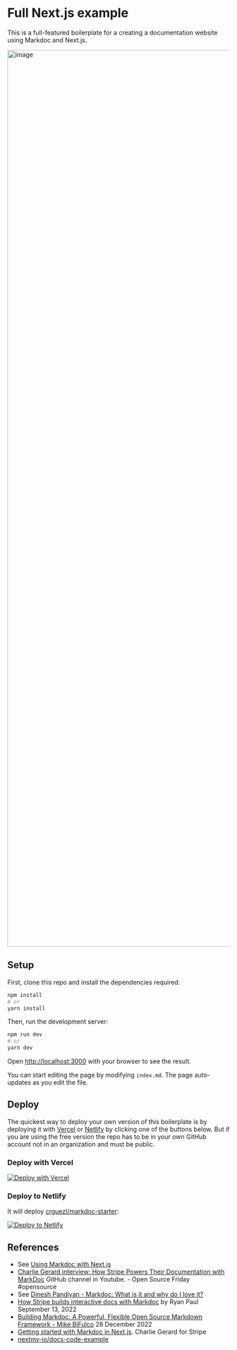 # Full Next.js example

This is a full-featured boilerplate for a creating a documentation website using Markdoc and Next.js.

<img width="2032" alt="image" src="https://user-images.githubusercontent.com/62121649/174916143-16f18270-0463-402c-8b48-33c627ea7a7e.png">

## Setup

First, clone this repo and install the dependencies required:

```bash
npm install
# or
yarn install
```

Then, run the development server:

```bash
npm run dev
# or
yarn dev
```

Open [http://localhost:3000](http://localhost:3000) with your browser to see the result.

You can start editing the page by modifying `index.md`. The page auto-updates as you edit the file.

## Deploy

The quickest way to deploy your own version of this boilerplate is by deploying it with [Vercel](https://vercel.com) or [Netlify](https://www.netlify.com/) by clicking one of the buttons below. But if you are using the free version the repo has to be in your own GitHub account not in an organization and must be public.

### Deploy with Vercel

[![Deploy with Vercel](https://vercel.com/button)](https://vercel.com/new/)

### Deploy to Netlify

It will deploy [crguezl/markdoc-starter](https://github.com/crguezl/markdoc-starter):

[![Deploy to Netlify](https://www.netlify.com/img/deploy/button.svg)](https://app.netlify.com/start/deploy?repository=https://github.com/crguezl/markdoc-starter)

## References

- See [Using Markdoc with Next.js](https://markdoc.dev/docs/nextjs)
- [Charlie Gerard interview: How Stripe Powers Their Documentation with MarkDoc](https://youtu.be/M1E0dUVuC48?si=nhtYYwOv12HRLzNS)  GitHub channel in Youtube. - Open Source Friday #opensource
- See [Dinesh Pandiyan - Markdoc: What is it and why do I love it?](https://youtu.be/XIw-0fCpP_4?si=POxU243rzlm1e71K)
- [How Stripe builds interactive docs with Markdoc](https://stripe.com/blog/markdoc) by Ryan Paul September 13, 2022
- [Building Markdoc: A Powerful, Flexible Open Source Markdown Framework - Mike BiFulco](https://youtu.be/hH_pZTIS_-o?si=ox8v--KSAA9xRN2q) 28 December 2022
- [Getting started with Markdoc in Next.js](https://dev.to/stripe/getting-started-with-markdoc-in-nextjs-ioj). Charlie Gerard for Stripe
- [nextmv-io/docs-code-example](https://github.com/nextmv-io/docs-code-example)


